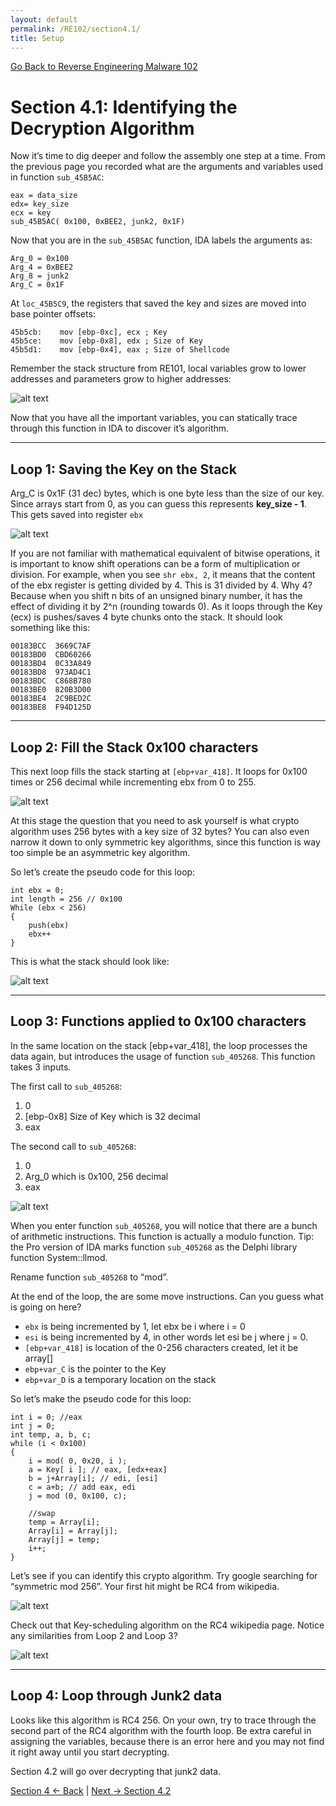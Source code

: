 ```yaml
---
layout: default
permalink: /RE102/section4.1/
title: Setup
---
```

[Go Back to Reverse Engineering Malware 102](https://nobarxtx.github.io/RE102/)

# Section 4.1: Identifying the Decryption Algorithm #

Now it’s time to dig deeper and follow the assembly one step at a time. From the previous page you recorded what are the arguments and variables used in function `sub_45B5AC`:

```
eax = data_size
edx= key_size
ecx = key
sub_45B5AC( 0x100, 0xBEE2, junk2, 0x1F) 
```

Now that you are in the `sub_45B5AC` function, IDA labels the arguments as:

```
Arg_0 = 0x100
Arg_4 = 0xBEE2
Arg_8 = junk2
Arg_C = 0x1F 
```

At `loc_45B5C9`, the registers that saved the key and sizes are moved into base pointer offsets:

```
45b5cb:    mov [ebp-0xc], ecx ; Key
45b5ce:    mov [ebp-0x8], edx ; Size of Key
45b5d1:    mov [ebp-0x4], eax ; Size of Shellcode 
```

Remember the stack structure from RE101, local variables grow to lower addresses and parameters grow to higher addresses:

![alt text](https://nobarxtx.github.io/RE102/images/Section4.1_TheStackFrame2.png "Section4.1_TheStackFrame2")

Now that you have all the important variables, you can statically trace through this function in IDA to discover it’s algorithm.

---

## Loop 1: Saving the Key on the Stack ##

Arg_C is 0x1F (31 dec) bytes, which is one byte less than the size of our key. Since arrays start from 0, as you can guess this represents **key_size - 1**. This gets saved into register `ebx`

![alt text](https://nobarxtx.github.io/RE102/images/Section4.1_loop1.png "Section4.1_loop1")

If you are not familiar with mathematical equivalent of bitwise operations, it is important to know shift operations can be a form of multiplication or division. For example, when you see `shr ebx, 2`, it means that the content of the ebx register is getting divided by 4. This is 31 divided by 4. Why 4? Because when you shift n bits of an unsigned binary number, it has the effect of dividing it by 2^n (rounding towards 0). As it loops through the Key (ecx) is pushes/saves 4 byte chunks onto the stack. It should look something like this:

```
00183BCC  3669C7AF  
00183BD0  CBD60266  
00183BD4  0C33A849  
00183BD8  973AD4C1  
00183BDC  C868B780  
00183BE0  820B3D00  
00183BE4  2C9BED2C  
00183BE8  F94D125D   
```

---

## Loop 2: Fill the Stack 0x100 characters ##

This next loop fills the stack starting at `[ebp+var_418]`. It loops for 0x100 times or 256 decimal while incrementing ebx from 0 to 255.

![alt text](https://nobarxtx.github.io/RE102/images/Section4.1_loop2.png "Section4.1_loop2")

At this stage the question that you need to ask yourself is what crypto algorithm uses 256 bytes with a key size of 32 bytes? You can also even narrow it down to only symmetric key algorithms, since this function is way too simple be an asymmetric key algorithm.

So let’s create the pseudo code for this loop:

```
int ebx = 0;
int length = 256 // 0x100
While (ebx < 256)
{
    push(ebx)
    ebx++
}
```

This is what the stack should look like:

![alt text](https://nobarxtx.github.io/RE102/images/Section4.1_256bytes.png "Section4.1_256bytes")

---

## Loop 3: Functions applied to 0x100 characters ##

In the same location on the stack [ebp+var_418], the loop processes the data again, but introduces the usage of function `sub_405268`. This function takes 3 inputs. 

The first call to `sub_405268`:

1. 0
2. [ebp-0x8] Size of Key which is 32 decimal
3. eax

The second call to `sub_405268`:

1. 0
2. Arg_0 which is 0x100, 256 decimal
3. eax

![alt text](https://nobarxtx.github.io/RE102/images/Section4.1_loop3.png "Section4.1_loop3")

When you enter function `sub_405268`, you will notice that there are a bunch of arithmetic instructions. This function is actually a modulo function. Tip: the Pro version of IDA marks function `sub_405268` as the Delphi library function System::llmod.

Rename function `sub_405268` to “mod”.

At the end of the loop, the are some move instructions. Can you guess what is going on here?

* `ebx` is being incremented by 1, let ebx be i where i = 0
* `esi` is being incremented by 4, in other words let esi be j where j = 0.
* `[ebp+var_418]` is location of the 0-256 characters created, let it be array[]
* `ebp+var_C` is the pointer to the Key
* `ebp+var_D` is a temporary location on the stack

So let’s make the pseudo code for this loop:

```
int i = 0; //eax
int j = 0;
int temp, a, b, c;
while (i < 0x100)
{
    i = mod( 0, 0x20, i );
    a = Key[ i ]; // eax, [edx+eax]
    b = j+Array[i]; // edi, [esi]
    c = a+b; // add eax, edi
    j = mod (0, 0x100, c);
    
    //swap
    temp = Array[i];
    Array[i] = Array[j];
    Array[j] = temp;
    i++;
}
```

Let’s see if you can identify this crypto algorithm. Try google searching for “symmetric mod 256”. Your first hit might be RC4 from wikipedia.

![alt text](https://nobarxtx.github.io/RE102/images/face.jpg "face")

Check out that Key-scheduling algorithm on the RC4 wikipedia page. Notice any similarities from Loop 2 and Loop 3?

![alt text](https://nobarxtx.github.io/RE102/images/Section4.1_keyschedule.png "Section4.1_keyschedule")

---

## Loop 4: Loop through Junk2 data ##

Looks like this algorithm is RC4 256. On your own, try to trace through the second part of the RC4 algorithm with the fourth loop. Be extra careful in assigning the variables, because there is an error here and you may not find it right away until you start decrypting.

Section 4.2 will go over decrypting that junk2 data.

[Section 4 <- Back](https://nobarxtx.github.io/RE102/section4) | [Next -> Section 4.2](https://nobarxtx.github.io/RE102/section4.2)
